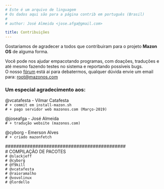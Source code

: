 ```yaml
---
# Este é um arquivo de linguagem
# Os dados aqui são para a página contrib em português (Brasil)
# 
# author: José Almeida <jose.afga@gmail.com>

title: Contribuições
---
```

Gostariamos de agradecer a todos que contribuiram para o projeto **Mazon OS** de alguma forma.

Você pode nos ajudar empacotando programas, com doações, traduções e até mesmo fazendo testes no sistema e reportando possíveis bugs.  
O nosso [fórum](/forum/) está ai para debatermos, qualquer dúvida envie um email para: root@mazonos.com

### Um especial agradecimento aos:

@vcatafesta - Vilmar Catafesta  
`# + commit em install-mazon.sh`  
`# + pago servidor web mazonos.com (Março-2019)`

@joseafga - José Almeida  
`# + tradução website (mazonos.com)`

@cyborg - Emerson Alves  
`# + criado mazonfetch`

\############################################  
\# COMPILAÇÃO DE PACOTES  
`# @slackjeff`  
`# @cyborg`  
`# @f9kill`  
`# @vcatafesta`  
`# @raioramalho`  
`# @vovolinux`  
`# @lordello`
